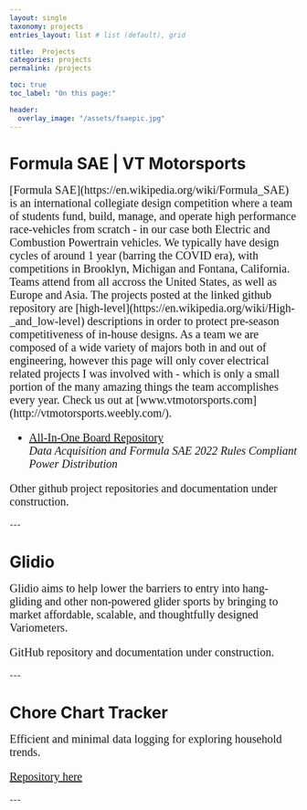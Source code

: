 ```yaml
---
layout: single
taxonomy: projects
entries_layout: list # list (default), grid

title:  Projects
categories: projects
permalink: /projects

toc: true
toc_label: "On this page:"

header:
  overlay_image: "/assets/fsaepic.jpg"
---
```

<!-- Put project write ups and summaries here - try to get drone stuff, and also
scan thru various classes for interesting project writeups - e.g. the audio
direction finding project - add othre stuff like the useful link andy sent. Dont
include any of these as blog posts.  Put up shelf etc even.-->

<!-- Make github readmes for everything and just link to github -->

# Formula SAE | VT Motorsports
<div markdown="1" style="font-size:20px; font-family: Times New Roman">
[Formula SAE](https://en.wikipedia.org/wiki/Formula_SAE) is an international collegiate design competition where a team of students fund, build, manage, and operate high performance race-vehicles from scratch - in our case both Electric and Combustion Powertrain vehicles. We typically have design cycles of around 1 year (barring the COVID era), with competitions in Brooklyn, Michigan and Fontana, California. Teams attend from all accross the United States, as well as Europe and Asia. The projects posted at the linked github repository are [high-level](https://en.wikipedia.org/wiki/High-_and_low-level) descriptions in order to protect pre-season competitiveness of in-house designs. As a team we are composed of a wide variety of majors both in and out of engineering, however this page will only cover electrical related projects I was involved with - which is only a small portion of the many amazing things the team accomplishes every year. Check us out at [www.vtmotorsports.com](http://vtmotorsports.weebly.com/).

- [All-In-One Board Repository](https://github.com/mihirsavadi/VTM_AIO_Board)  
  *Data Acquisition and Formula SAE 2022 Rules Compliant Power Distribution*
  
Other github project repositories and documentation under construction.
</div>
---

# Glidio
<div markdown="1" style="font-size:20px; font-family: Times New Roman">
Glidio aims to help lower the barriers to entry into hang-gliding and other non-powered glider sports by bringing to market affordable, scalable, and thoughtfully designed Variometers.

GitHub repository and documentation under construction.
</div>
---

# Chore Chart Tracker
<div markdown="1" style="font-size:20px; font-family: Times New Roman">
Efficient and minimal data logging for exploring household trends.

[Repository here](https://github.com/mihirsavadi/choreChartTracker)
</div>
---


<!-- # Miscellaneous
<div markdown="1" style="font-size:20px; font-family: Times New Roman">
Here you will find many of my other projects from past years, documented around the best of personal archive remains and github-pages repository space limitations.
</div> -->
